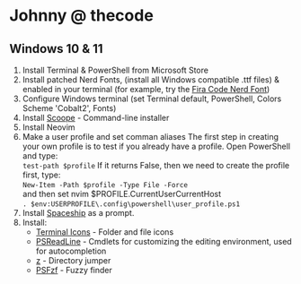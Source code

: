 # Johnny @ thecode

## Windows 10 & 11

1. Install Terminal & PowerShell from Microsoft Store
1. Install patched Nerd Fonts, (install all Windows compatible .ttf files) & enabled in your terminal (for example, try the [Fira Code Nerd Font](https://www.nerdfonts.com/font-downloads))
1. Configure Windows terminal (set Terminal default, PowerShell, Colors Scheme 'Cobalt2', Fonts)
1. Install [Scoope](https://scoop.sh/) - Command-line installer
1. Install Neovim 
1. Make a user profile and set comman aliases
The first step in creating your own profile is to test if you already have a profile. Open PowerShell and type:  
`test-path $profile` 
If it returns False, then we need to create the profile first, type:  
`New-Item -Path $profile -Type File -Force`  
and then set nvim $PROFILE.CurrentUserCurrentHost  
`. $env:USERPROFILE\.config\powershell\user_profile.ps1` 
1. Install [Spaceship](https://github.com/spaceship-prompt/spaceship-prompt) as a prompt.
1. Install:
	* [Terminal Icons](https://github.com/devblackops/Terminal-Icons) - Folder and file icons 
	* [PSReadLine](https://docs.microsoft.com/en-us/powershell/module/psreadline/?view=powershell-7.2) - Cmdlets for customizing the editing environment, used for autocompletion 
	* [z](https://www.powershellgallery.com/packages/z/1.1.13) - Directory jumper 
	* [PSFzf](https://github.com/kelleyma49/PSFzf) - Fuzzy finder
